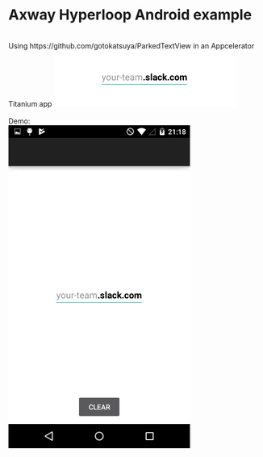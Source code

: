 # Axway Hyperloop Android example
<br/>
Using https://github.com/gotokatsuya/ParkedTextView in an Appcelerator Titanium app
<img src="parkedtext.png"/>
<br/><br/>
Demo:
<br/>
<img src="demo.jpg"/>
